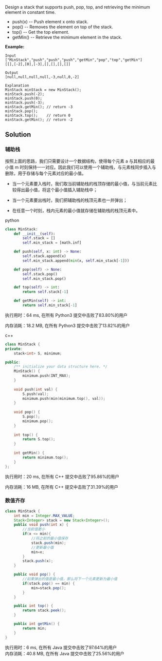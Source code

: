 Design a stack that supports push, pop, top, and retrieving the minimum element in constant time.

- push(x) -- Push element x onto stack.
- pop() -- Removes the element on top of the stack.
- top() -- Get the top element.
- getMin() -- Retrieve the minimum element in the stack.

**Example:**
```
Input
["MinStack","push","push","push","getMin","pop","top","getMin"]
[[],[-2],[0],[-3],[],[],[],[]]

Output
[null,null,null,null,-3,null,0,-2]

Explanation
MinStack minStack = new MinStack();
minStack.push(-2);
minStack.push(0);
minStack.push(-3);
minStack.getMin(); // return -3
minStack.pop();
minStack.top();    // return 0
minStack.getMin(); // return -2
```

## Solution

### 辅助栈

按照上面的思路，我们只需要设计一个数据结构，使得每个元素 a 与其相应的最小值 m 时刻保持一一对应。因此我们可以使用一个辅助栈，与元素栈同步插入与删除，用于存储与每个元素对应的最小值。

- 当一个元素要入栈时，我们取当前辅助栈的栈顶存储的最小值，与当前元素比较得出最小值，将这个最小值插入辅助栈中；

- 当一个元素要出栈时，我们把辅助栈的栈顶元素也一并弹出；

- 在任意一个时刻，栈内元素的最小值就存储在辅助栈的栈顶元素中。

python
```python
class MinStack:
    def __init__(self):
        self.stack = []
        self.min_stack = [math.inf]

    def push(self, x: int) -> None:
        self.stack.append(x)
        self.min_stack.append(min(x, self.min_stack[-1]))

    def pop(self) -> None:
        self.stack.pop()
        self.min_stack.pop()

    def top(self) -> int:
        return self.stack[-1]

    def getMin(self) -> int:
        return self.min_stack[-1]
```

执行用时：64 ms, 在所有 Python3 提交中击败了83.80%的用户

内存消耗：18.2 MB, 在所有 Python3 提交中击败了13.82%的用户

c++

```c++
class MinStack {
private:
    stack<int> S, minimum;

public:
    /** initialize your data structure here. */
    MinStack() {
        minimum.push(INT_MAX);
    }
    
    void push(int val) {
        S.push(val);
        minimum.push(min(minimum.top(), val));
    }
    
    void pop() {
        S.pop();
        minimum.pop();
    }
    
    int top() {
        return S.top();
    }
    
    int getMin() {
        return minimum.top();
    }
};
```

执行用时：20 ms, 在所有 C++ 提交中击败了95.86%的用户

内存消耗：16 MB, 在所有 C++ 提交中击败了31.39%的用户

### 数值齐存
```java
class MinStack {
    int min = Integer.MAX_VALUE;
    Stack<Integer> stack = new Stack<Integer>();
    public void push(int x) {
        //当前值更小
        if(x <= min){   
            //将之前的最小值保存
            stack.push(min);
            //更新最小值
            min=x;
        }
        stack.push(x);
    }

    public void pop() {
        //如果弹出的值是最小值，那么将下一个元素更新为最小值
        if(stack.pop() == min) {
            min=stack.pop();
        }
    }

    public int top() {
        return stack.peek();
    }

    public int getMin() {
        return min;
    }
}
```

执行用时：6 ms, 在所有 Java 提交中击败了97.64%的用户  
内存消耗：40.8 MB, 在所有 Java 提交中击败了25.56%的用户

